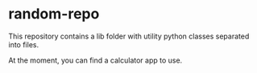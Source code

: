 # random-repo

This repository contains a lib folder with utility python classes separated into files.

At the moment, you can find a calculator app to use.
